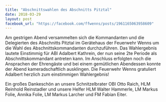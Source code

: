 ```yaml
---
title: "Abschnittswahlen des Abschnitts Pitztal"
date: 2018-03-29
layout: post
facebook_url: "https://facebook.com/ffwenns/posts/1961165063958609"
---
```


Am gestrigen Abend versammelten sich die Kommandanten und die Delegierten des Abschnitts Pitztal im Gerätehaus der Feuerwehr Wenns um die Wahl des Abschnittskommandanten durchzuführen.
Das Wahlergebnis lautete Einstimmig für ABI Adalbert Kathrein, der nun seine 2te Periode als Abschnittskommandant antreten kann. Im Anschluss erfolgten noch die Ansprachen der Ehrengäste und bei einem gemütlichen Abendessen konnte der Abend kameradschaftlich ausklingen.
Die Feuerwehr Wenns gratuliert Adalbert herzlich zum einstimmigen Wahlergebnis! 

Ein großes Dankeschön an unsere Schnitzelbrater OBI Otto Raich, HLM Reinhold Reinstadler und unsere Helfer HLM Walter Hammerle, LM Markus Folie, Annika Folie, LM Markus Larcher und FM Fabian Eiter.